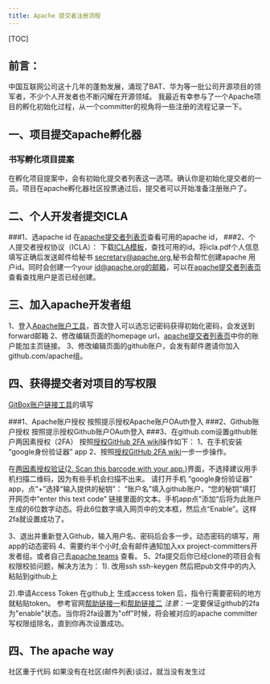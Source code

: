 ```yaml
---
title: Apache 提交者注册流程
---
```

[TOC]

## 前言：
   中国互联网公司这十几年的蓬勃发展，涌现了BAT、华为等一批公司开源项目的领军者，不少个人开发者也不断闪耀在开源领域。
   我最近有幸参与了一个Apache项目的孵化初始化过程，从一个committer的视角将一些注册的流程记录一下。

## 一、项目提交apache孵化器
###  书写孵化项目提案
   在孵化项目提案中，会有初始化提交者列表这一选项。确认你是初始化提交者的一员。项目在apache孵化器社区投票通过后，提交者可以开始准备注册账户了。
## 二、个人开发者提交ICLA

###1、选apache id
   在[apache提交者列表页](http://people.apache.org/committer-index.html)查看可用的apache id，
###2、个人提交者授权协议（ICLA）：
   下载[ICLA模板](https://www.apache.org/licenses/icla.pdf)，查找可用的id。将icla.pdf个人信息填写正确后发送邮件给秘书 secretary@apache.org,秘书会帮忙创建apache 用户id。同时会创建一个your id@apache.org的邮箱，可以在[apache提交者列表页](http://people.apache.org/committer-index.html)查看查找用户是否已经创建。

## 三、加入apache开发者组
   1、登入[Apache账户工具](https://id.apache.org/)，首次登入可以选忘记密码获得初始化密码，会发送到forward邮箱
   2、修改编辑页面的homepage url，[apache提交者列表页](http://people.apache.org/committer-index.html)中你的账户能加主页链接。
   3、修改编辑页面的github账户，会发有邮件邀请你加入github.com/apache组。
## 四、获得提交者对项目的写权限

[GitBox账户链接工具](https://gitbox.apache.org/setup/)的填写

###1、Apache账户授权
   按照提示授权Apache账户OAuth登入
###2、Github账户授权
   按照提示授权Github账户OAuth登入
###3、在github.com设置github账户两因素授权（2FA）
   按照[授权GitHub 2FA wiki](https://help.github.com/articles/configuring-two-factor-authentication-via-a-totp-mobile-app/)操作如下：
1、在手机安装 “google身份验证器” app
2、按照[授权GitHub 2FA wiki](https://help.github.com/articles/configuring-two-factor-authentication-via-a-totp-mobile-app/)一步一步操作。

   在[两因素授权验证(2. Scan this barcode with your app.)](https://github.com/settings/two_factor_authentication/verify)界面，不选择建议用手机扫描二维码，因为有些手机会扫描不出来。
   请打开手机 “google身份验证器” app，点“+”选择“输入提供的秘钥”： “账户名”填入github账户，“您的秘钥”填打开网页中“enter this text code” 链接里面的文本。手机app点”添加“后将为此账户生成的6位数字动态。将此6位数字填入网页中的文本框，然后点“Enable”。这样2fa就设置成功了。

3、退出并重新登入Github，输入用户名、密码后会多一步。动态密码的填写，用app的动态密码
4、需要约半个小时,会有邮件通知加入xx project-committers开发者组。或者自己去[apache teams](https://github.com/orgs/apache/teams) 查看。
5、2fa提交后你已经clone的项目会有权限校验问题，解决方法为：
  1). 改用ssh
   ssh-keygen 然后把pub文件中的内入粘贴到github上

  2).申请Access Token
   在github上 生成access token 后，指令行需要密码的地方就粘贴token。
   参考官网[帮助链接一](https://help.github.com/articles/https-cloning-errors/#provide-access-token-if-2fa-enabled)和[帮助链接二](https://help.github.com/articles/creating-a-personal-access-token-for-the-command-line/)
*注意*：一定要保证github的2fa为"enable"状态。当你将2fa设置为"off"时候，将会被对应的apache committer写权限组除名，直到你再次设置成功。
## 四、The apache way
   社区重于代码
   如果没有在社区(邮件列表)谈过，就当没有发生过